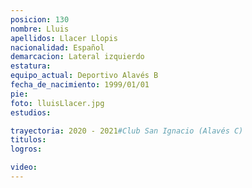 ```yaml
---
posicion: 130
nombre: Lluis
apellidos: Llacer Llopis
nacionalidad: Español
demarcacion: Lateral izquierdo
estatura: 
equipo_actual: Deportivo Alavés B
fecha_de_nacimiento: 1999/01/01
pie: 
foto: lluisLlacer.jpg
estudios: 

trayectoria: 2020 - 2021#Club San Ignacio (Alavés C)
titulos:
logros:

video:
---
```

